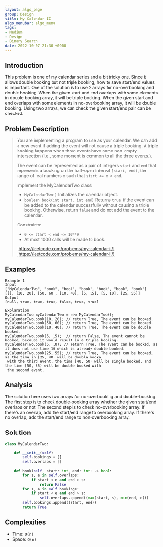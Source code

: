 ```yaml
---
layout: algo_page
group: Design
title: My Calendar II
algo_menubar: algo_menu
tags:
- Medium
- Design
- Binary Search
date: 2022-10-07 21:30 +0900
---
```

## Introduction
This problem is one of my calendar series and a bit tricky one.
Since it allows double booking but not triple booking, how to save start/end values is important.
One of the solution is to use 2 arrays for no-overbooking and double booking.
When the given start and end overlaps with some elements in double booking array, it will be triple booking.
When the given start and end overlaps with some elements in no-overbooking array, it will be double booking.
Using two arrays, we can check the given start/end pair can be checked.

## Problem Description
> You are implementing a program to use as your calendar. We can add a new event if adding the event will
> not cause a triple booking.
> A triple booking happens when three events have some non-empty intersection (i.e., some moment is
> common to all the three events.).
>
> The event can be represented as a pair of integers `start` and `end` that represents a booking on the half-open
> interval `[start, end)`, the range of real numbers `x` such that `start <= x < end`.
>
> Implement the MyCalendarTwo class:
> - `MyCalendarTwo()` Initializes the calendar object.
> - `boolean book(int start, int end)` Returns `true `if the event can be added to the calendar successfully
>    without causing a triple booking. Otherwise, return `false` and do not add the event to the calendar.
>
> Constraints:
> - `0 <= start < end <= 10**9`
> - At most 1000 calls will be made to book.
>
> [https://leetcode.com/problems/my-calendar-ii/](https://leetcode.com/problems/my-calendar-ii/)

## Examples
```
Example 1
Input
["MyCalendarTwo", "book", "book", "book", "book", "book", "book"]
[[], [10, 20], [50, 60], [10, 40], [5, 15], [5, 10], [25, 55]]
Output
[null, true, true, true, false, true, true]

Explanation
MyCalendarTwo myCalendarTwo = new MyCalendarTwo();
myCalendarTwo.book(10, 20); // return True, The event can be booked. 
myCalendarTwo.book(50, 60); // return True, The event can be booked. 
myCalendarTwo.book(10, 40); // return True, The event can be double booked. 
myCalendarTwo.book(5, 15);  // return False, The event cannot be booked, because it would result in a triple booking.
myCalendarTwo.book(5, 10); // return True, The event can be booked, as it does not use time 10 which is already double booked.
myCalendarTwo.book(25, 55); // return True, The event can be booked, as the time in [25, 40) will be double booke
 with the third event, the time [40, 50) will be single booked, and the time [50, 55) will be double booked with
 the second event.
```

## Analysis
The solution here uses two arrays for no-overbooking and double-booking.
The first step is to check double-booking array whether the given start/end overlaps or not.
The second step is to check no-overbooking array.
If there's an overlap, add the start/end range to overbooking array.
If there's no overlap, add the start/end range to non-overbooking array.

## Solution
```python
class MyCalendarTwo:

    def __init__(self):
        self.bookings = []
        self.overlaps = []
        
    def book(self, start: int, end: int) -> bool:
        for s, e in self.overlaps:
            if start < e and end > s:
                return False
        for s, e in self.bookings:
            if start < e and end > s:
                self.overlaps.append((max(start, s), min(end, e)))
        self.bookings.append((start, end))
        return True
```

## Complexities
- Time: `O(n)`
- Space: `O(n)`

